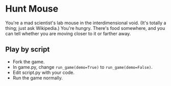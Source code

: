 # Hunt Mouse

You're a mad scientist's lab mouse in the interdimensional void. (It's totally a thing; just ask Wikipedia.) You're hungry. There's food somewhere, and you can tell whether you are moving closer to it or farther away.

## Play by script

* Fork the game.
* In game.py, change `run_game(demo=True)` to `run_game(demo=False)`.
* Edit script.py with your code.
* Run the game normally.
